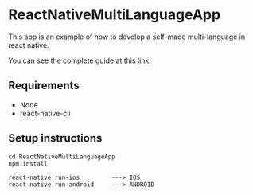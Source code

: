 # ReactNativeMultiLanguageApp
This app is an example of how to develop a self-made multi-language in react native.

You can see the complete guide at this [link](https://wavelop.com/en/story/implementazione-multi-lingua-in-react-native-self-made/)

## Requirements

* Node
* react-native-cli

## Setup instructions

```
cd ReactNativeMultiLanguageApp
npm install

react-native run-ios         ---> IOS
react-native run-android     ---> ANDROID
```
